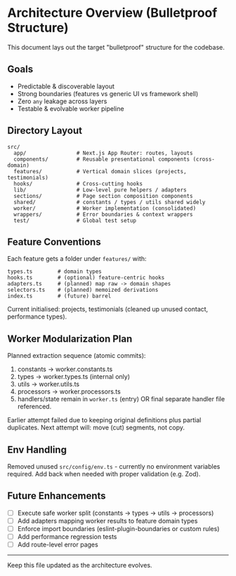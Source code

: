 # Architecture Overview (Bulletproof Structure)

This document lays out the target "bulletproof" structure for the codebase.

## Goals

- Predictable & discoverable layout
- Strong boundaries (features vs generic UI vs framework shell)
- Zero `any` leakage across layers
- Testable & evolvable worker pipeline

## Directory Layout

```
src/
  app/                # Next.js App Router: routes, layouts
  components/         # Reusable presentational components (cross-domain)
  features/           # Vertical domain slices (projects, testimonials)
  hooks/              # Cross-cutting hooks
  lib/                # Low-level pure helpers / adapters
  sections/           # Page section composition components
  shared/             # constants / types / utils shared widely
  worker/             # Worker implementation (consolidated)
  wrappers/           # Error boundaries & context wrappers
  test/               # Global test setup
```

## Feature Conventions

Each feature gets a folder under `features/` with:

```
types.ts        # domain types
hooks.ts        # (optional) feature-centric hooks
adapters.ts     # (planned) map raw -> domain shapes
selectors.ts    # (planned) memoized derivations
index.ts        # (future) barrel
```

Current initialised: projects, testimonials (cleaned up unused contact, performance types).

## Worker Modularization Plan

Planned extraction sequence (atomic commits):

1. constants -> worker.constants.ts
2. types -> worker.types.ts (internal only)
3. utils -> worker.utils.ts
4. processors -> worker.processors.ts
5. handlers/state remain in `worker.ts` (entry) OR final separate handler file referenced.

Earlier attempt failed due to keeping original definitions plus partial duplicates. Next attempt will: move (cut) segments, not copy.

## Env Handling

Removed unused `src/config/env.ts` - currently no environment variables required.
Add back when needed with proper validation (e.g. Zod).

## Future Enhancements

- [ ] Execute safe worker split (constants → types → utils → processors)
- [ ] Add adapters mapping worker results to feature domain types
- [ ] Enforce import boundaries (eslint-plugin-boundaries or custom rules)
- [ ] Add performance regression tests
- [ ] Add route-level error pages

---

Keep this file updated as the architecture evolves.
